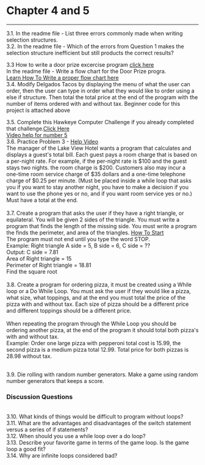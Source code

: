 # Chapter 4 and 5
<hr>
3.1. In the readme file - List three errors commonly made when writing selection structures.<br>
3.2. In the readme file - Which of the errors from Question 1 makes the selection structure inefficient but still products the correct results?<br>

3.3 How to write a door prize excercise program <a href="https://drive.google.com/file/d/0B-yijELfnxkbVUIyZ3ZkSVVkbjg/view?usp=sharing"> click here</a><br>
In the readme file - Write a flow chart for the Door Prize progra.<br>
<a href = "https://www.programiz.com/article/flowchart-programming">Learn How To Write a proper flow chart here</a>
<br>
3.4. Modify Delgados Tacos by displaying the menu of what the user can order, then the user can type in order what they would like to order using a else if structure. Then total the total price at the end of the program with the number of items ordered with and without tax. Beginner code for this project is attached above<br>

3.5. Complete this Hawkeye Computer Challenge if you already completed that challenge.<a href="https://sites.google.com/a/davenport.k12.ia.us/mr-brosius-class-room/hawkeye-computer-programming-challenge/problem-1">Click Here</a><br>
<a href="https://drive.google.com/file/d/0B-yijELfnxkbN2g4SU5DaUVmVHc/view?usp=sharing">Video help for number 5</a><br>
3.6. Practice Problem 3 - <a href="https://drive.google.com/file/d/0B-yijELfnxkbTlJwamRjcFpWZWs/view?usp=sharing">Help Video</a><br>
The manager of the Lake View Hotel wants a program that calculates and displays a guest's total bill. Each guest pays a room charge that is based on a per-night rate. For example, if the per-night rate is $100 and the guest stays two nights. the room charge is $200. Customers also may incur a one-time room service charge  of $35 dollars and a one-time telephone charge of $0.25 per minute. (Must be placed inside a while loop that asks you if you want to stay another night, you have to make a decision if you want to use the phone yes or no, and if you want room service yes or no.) Must have a total at the end. <br>
<br>
3.7. Create a program that asks the user if they have a right triangle, or equilateral. You will be given 2 sides of the triangle. You must write a program that finds the length of the missing side. You must write a program the finds the perimeter, and area of the triangles. <a href="https://youtu.be/--l6BaOJa-g">How To Start</a>
<br> 
The program must not end until you type the word STOP.
<br>
Example: Right triangle A side = 5, B side = 6, C side = ??<br>
Output: C side = 7.81<br>
Area of Right triangle = 15<br>
Perimeter of  Right triangle = 18.81<br>
Find the square root<br><br>
3.8. Create a program for ordering pizza, it must be created using a While loop or a Do While Loop. You must ask the user if they would like a pizza, what size, what toppings, and at the end you must total the price of the pizza with and without tax. Each size of pizza should be a different price and different toppings should be a different price. <br>
<br>
When repeating the program through the While Loop you should be ordering another pizza, at the end of the program it should total both pizza's with and without tax.
<br>
Example: Order one large pizza with pepperoni total cost is 15.99, the second pizza is a medium pizza total 12.99. Total price for both pizzas is 28.98 without tax. 
<br><br>

3.9. Die rolling with random number generators. Make a game using random number generators that keeps a score. 
<br>
<h3>Discussion Questions</h3><br>
3.10. What kinds of things would be difficult to program without loops?<br>
3.11. What are the advantages and disadvantages of the switch statement versus a series of if statements?<br>
3.12. When should you use a while loop over a do loop?<br>
3.13. Describe your favorite game in terms of the game loop. Is the game loop a good fit?<br>
3.14. Why are infinite loops considered bad? <br>
